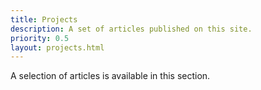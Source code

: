 ```yaml
---
title: Projects
description: A set of articles published on this site.
priority: 0.5
layout: projects.html
---
```


A selection of articles is available in this section.
